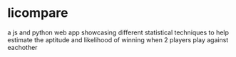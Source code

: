 # licompare
a js and python web app showcasing different statistical techniques to help estimate the aptitude and likelihood of winning when 2 players play against eachother
